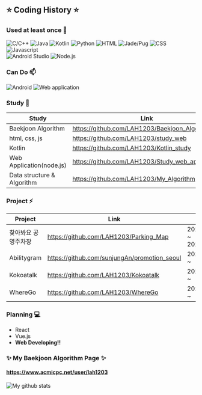 ## ⭐️ Coding History ⭐️ <!--[![Hits](https://hits.seeyoufarm.com/api/count/incr/badge.svg?url=https%3A%2F%2Fgithub.com%2FLAH1203&count_bg=%2379C83D&title_bg=%23555555&icon=&icon_color=%23E7E7E7&title=hits&edge_flat=false)](https://hits.seeyoufarm.com)-->

<!-- 👋
**LAH1203/LAH1203** is a ✨ _special_ ✨ repository because its `README.md` (this file) appears on your GitHub profile.
-->

### Used at least once 💬
<!--
+ C / C++
+ Java
+ Kotlin
+ Android
+ Web(Frontend/Backend)
-->
<!--![Javascript](https://img.shields.io/amo/stars/javascript?color=yellow&label=Javascript&logo=Javascript)-->
<!-- icon url : https://simpleicons.org/ -->
![C/C++](https://img.shields.io/badge/-C%20/%20C++-00599C?style=flat&logo=c&logoColor=white)
![Java](https://img.shields.io/badge/-Java-007396?style=flat&logo=java&logoColor=white)
![Kotlin](https://img.shields.io/badge/-Kotlin-0095D5?style=flat&logo=kotlin&logoColor=white)
![Python](https://img.shields.io/badge/-Python-3776AB?style=flat&logo=python&logoColor=white)
![HTML](https://img.shields.io/badge/-HTML-E34F26?style=flat&logo=html5&logoColor=white)
![Jade/Pug](https://img.shields.io/badge/-Jade%20/%20Pug-black)
![CSS](https://img.shields.io/badge/-CSS-1572B6?style=flat&logo=css3&logoColor=white)
![Javascript](https://img.shields.io/badge/-Javascript-F7DF1E?style=flat&logo=javascript&logoColor=white)
<br>
![Android Studio](https://img.shields.io/badge/-Android%20Studio-3DDC84?style=flat&logo=android%20studio&logoColor=white)
![Node.js](https://img.shields.io/badge/-Node.js-339933?style=flat&logo=node.js&logoColor=white)

### Can Do 📫
![Android](https://img.shields.io/badge/-Android-3DDC84?style=flat&logo=android&logoColor=white)
![Web application](https://img.shields.io/badge/-Web%20Application-339933?style=flat&logo=node.js&logoColor=white)

### Study 🌱
| Study | Link |
| ------ | ------ |
| Baekjoon Algorithm | https://github.com/LAH1203/Baekjoon_Algorithm |
| html, css, js | https://github.com/LAH1203/study_web |
| Kotlin | https://github.com/LAH1203/Kotlin_study |
| Web Application(node.js) | https://github.com/LAH1203/Study_web_application |
| Data structure & Algorithm | https://github.com/LAH1203/My_Algorithm |

### Project ⚡
| Project | Link | Date |
| ------ | ------ | ------ |
| 찾아봐요 공영주차장 | https://github.com/LAH1203/Parking_Map | 2020.05.02 ~ 2020.06.01 |
| Abilitygram | https://github.com/sunjungAn/promotion_seoul | 2020.07.24 ~ |
| Kokoatalk | https://github.com/LAH1203/Kokoatalk | 2020.12.29 ~ |
| WhereGo | https://github.com/LAH1203/WhereGo | 2021.01.03 ~ |

### Planning 💻
+ React
+ Vue.js
+ **Web Developing!!**

### ✨ My Baekjoon Algorithm Page ✨
#### https://www.acmicpc.net/user/lah1203

![My github stats](https://github-readme-stats.vercel.app/api?username=LAH1203&show_icons=true)

<!--
- 🔭 I’m currently working on ...
- 🌱 I’m currently learning ...
- 👯 I’m looking to collaborate on ...
- 🤔 I’m looking for help with ...
- 💬 Ask me about ...
- 📫 How to reach me: ...
- 😄 Pronouns: ...
- ⚡ Fun fact: ...
-->
